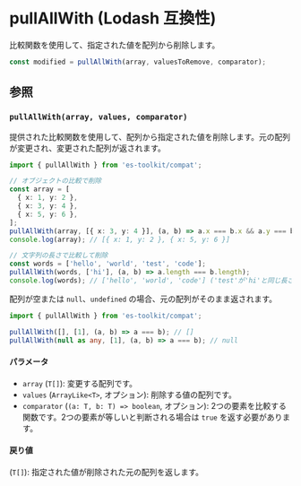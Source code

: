 # pullAllWith (Lodash 互換性)

比較関数を使用して、指定された値を配列から削除します。

```typescript
const modified = pullAllWith(array, valuesToRemove, comparator);
```

## 参照

### `pullAllWith(array, values, comparator)`

提供された比較関数を使用して、配列から指定された値を削除します。元の配列が変更され、変更された配列が返されます。

```typescript
import { pullAllWith } from 'es-toolkit/compat';

// オブジェクトの比較で削除
const array = [
  { x: 1, y: 2 },
  { x: 3, y: 4 },
  { x: 5, y: 6 },
];
pullAllWith(array, [{ x: 3, y: 4 }], (a, b) => a.x === b.x && a.y === b.y);
console.log(array); // [{ x: 1, y: 2 }, { x: 5, y: 6 }]

// 文字列の長さで比較して削除
const words = ['hello', 'world', 'test', 'code'];
pullAllWith(words, ['hi'], (a, b) => a.length === b.length);
console.log(words); // ['hello', 'world', 'code'] ('test'が'hi'と同じ長さのため削除される)
```

配列が空または `null`、`undefined` の場合、元の配列がそのまま返されます。

```typescript
import { pullAllWith } from 'es-toolkit/compat';

pullAllWith([], [1], (a, b) => a === b); // []
pullAllWith(null as any, [1], (a, b) => a === b); // null
```

#### パラメータ

- `array` (`T[]`): 変更する配列です。
- `values` (`ArrayLike<T>`, オプション): 削除する値の配列です。
- `comparator` (`(a: T, b: T) => boolean`, オプション): 2つの要素を比較する関数です。2つの要素が等しいと判断される場合は `true` を返す必要があります。

#### 戻り値

(`T[]`): 指定された値が削除された元の配列を返します。
